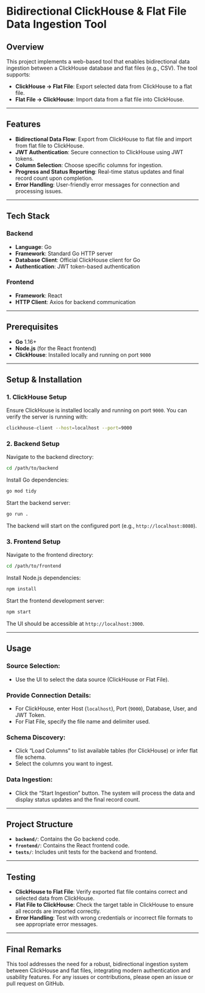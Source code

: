 # Bidirectional ClickHouse & Flat File Data Ingestion Tool

## Overview

This project implements a web-based tool that enables bidirectional data ingestion between a ClickHouse database and flat files (e.g., CSV). The tool supports:

- **ClickHouse → Flat File**: Export selected data from ClickHouse to a flat file.
- **Flat File → ClickHouse**: Import data from a flat file into ClickHouse.

---

## Features

- **Bidirectional Data Flow**: Export from ClickHouse to flat file and import from flat file to ClickHouse.
- **JWT Authentication**: Secure connection to ClickHouse using JWT tokens.
- **Column Selection**: Choose specific columns for ingestion.
- **Progress and Status Reporting**: Real-time status updates and final record count upon completion.
- **Error Handling**: User-friendly error messages for connection and processing issues.

---

## Tech Stack

### Backend
- **Language**: Go
- **Framework**: Standard Go HTTP server
- **Database Client**: Official ClickHouse client for Go
- **Authentication**: JWT token-based authentication

### Frontend
- **Framework**: React
- **HTTP Client**: Axios for backend communication

---

## Prerequisites

- **Go** 1.16+
- **Node.js** (for the React frontend)
- **ClickHouse**: Installed locally and running on port `9000`

---

## Setup & Installation

### 1. ClickHouse Setup
Ensure ClickHouse is installed locally and running on port `9000`. You can verify the server is running with:
```bash
clickhouse-client --host=localhost --port=9000
```

### 2. Backend Setup
Navigate to the backend directory:
```bash
cd /path/to/backend
```

Install Go dependencies:
```bash
go mod tidy
```

Start the backend server:
```bash
go run .
```

The backend will start on the configured port (e.g., `http://localhost:8080`).

### 3. Frontend Setup
Navigate to the frontend directory:
```bash
cd /path/to/frontend
```

Install Node.js dependencies:
```bash
npm install
```

Start the frontend development server:
```bash
npm start
```

The UI should be accessible at `http://localhost:3000`.

---

## Usage

### Source Selection:
- Use the UI to select the data source (ClickHouse or Flat File).

### Provide Connection Details:
- For ClickHouse, enter Host (`localhost`), Port (`9000`), Database, User, and JWT Token.
- For Flat File, specify the file name and delimiter used.

### Schema Discovery:
- Click “Load Columns” to list available tables (for ClickHouse) or infer flat file schema.
- Select the columns you want to ingest.

### Data Ingestion:
- Click the “Start Ingestion” button. The system will process the data and display status updates and the final record count.

---

## Project Structure

- **`backend/`**: Contains the Go backend code.
- **`frontend/`**: Contains the React frontend code.
- **`tests/`**: Includes unit tests for the backend and frontend.

---

## Testing

- **ClickHouse to Flat File**: Verify exported flat file contains correct and selected data from ClickHouse.
- **Flat File to ClickHouse**: Check the target table in ClickHouse to ensure all records are imported correctly.
- **Error Handling**: Test with wrong credentials or incorrect file formats to see appropriate error messages.

---

## Final Remarks

This tool addresses the need for a robust, bidirectional ingestion system between ClickHouse and flat files, integrating modern authentication and usability features. For any issues or contributions, please open an issue or pull request on GitHub.